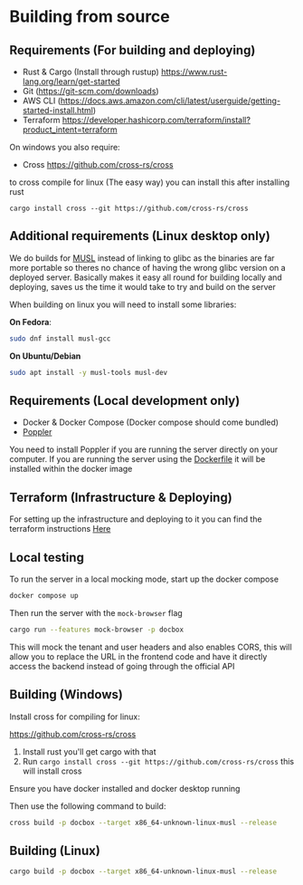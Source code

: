 
# Building from source

## Requirements (For building and deploying)

- Rust & Cargo (Install through rustup) https://www.rust-lang.org/learn/get-started
- Git (https://git-scm.com/downloads)
- AWS CLI (https://docs.aws.amazon.com/cli/latest/userguide/getting-started-install.html)
- Terraform https://developer.hashicorp.com/terraform/install?product_intent=terraform

On windows you also require:

- Cross https://github.com/cross-rs/cross

to cross compile for linux (The easy way) you can install this after installing rust 

```
cargo install cross --git https://github.com/cross-rs/cross
```

## Additional requirements (Linux desktop only)

We do builds for [MUSL](https://musl.libc.org/) instead of linking to glibc as the binaries are far more portable so theres no chance of having the wrong glibc version on a deployed server. Basically makes it easy all round for building locally and deploying, saves us the time it would take to 
try and build on the server

When building on linux you will need to install some libraries:

**On Fedora**:
```sh
sudo dnf install musl-gcc
```

**On Ubuntu/Debian**

```sh
sudo apt install -y musl-tools musl-dev
```

## Requirements (Local development only)

- Docker & Docker Compose (Docker compose should come bundled)
- [Poppler](https://poppler.freedesktop.org/)

You need to install Poppler if you are running the server directly on your computer. If you are running the server using the [Dockerfile](https://github.com/docbox-nz/docbox/blob/main/containers/Docbox.Dockerfile) it will be installed within the docker image 


## Terraform (Infrastructure & Deploying)

For setting up the infrastructure and deploying to it you can find the terraform instructions [Here](/docs/guides/infrastructure/intro)

## Local testing 

To run the server in a local mocking mode, start up the docker compose 

```sh
docker compose up
```

Then run the server with the `mock-browser` flag

```sh
cargo run --features mock-browser -p docbox
```

This will mock the tenant and user headers and also enables CORS, this will allow you to replace the URL
in the frontend code and have it directly access the backend instead of going through the official API

## Building (Windows)

Install cross for compiling for linux:

https://github.com/cross-rs/cross

1. Install rust you'll get cargo with that 
2. Run `cargo install cross --git https://github.com/cross-rs/cross` this will install cross

Ensure you have docker installed and docker desktop running

Then use the following command to build: 

```sh
cross build -p docbox --target x86_64-unknown-linux-musl --release
```

## Building (Linux)

```sh
cargo build -p docbox --target x86_64-unknown-linux-musl --release
```